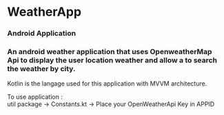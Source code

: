 # WeatherApp
### Android Application
### An android weather application that uses OpenweatherMap Api to display the user location weather and allow a to search the weather by city.
Kotlin is the langage used for this application with MVVM architecture.

To use application : <br />
       util package -> Constants.kt -> Place your OpenWeatherApi Key in APPID
